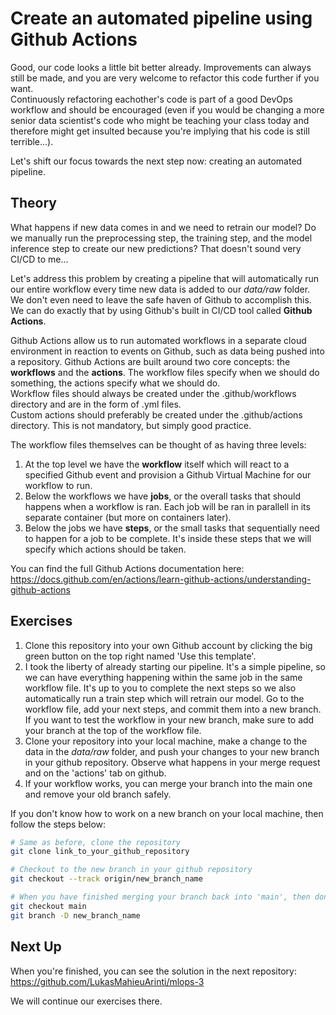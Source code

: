 # Create an automated pipeline using Github Actions
Good, our code looks a little bit better already. Improvements can always still be made, and you are very welcome to refactor this code further if you want.  
Continuously refactoring eachother's code is part of a good DevOps workflow and should be encouraged (even if you would be changing a more senior data scientist's code who might be teaching your class today and therefore might get insulted because you're implying that his code is still terrible...).

Let's shift our focus towards the next step now: creating an automated pipeline.

## Theory
What happens if new data comes in and we need to retrain our model? Do we manually run the preprocessing step, the training step, and the model inference step to create our new predictions? That doesn't sound very CI/CD to me...

Let's address this problem by creating a pipeline that will automatically run our entire workflow every time new data is added to our *data/raw* folder.  
We don't even need to leave the safe haven of Github to accomplish this. We can do exactly that by using Github's built in CI/CD tool called **Github Actions**.

Github Actions allow us to run automated workflows in a separate cloud environment in reaction to events on Github, such as data being pushed into a repository.
Github Actions are built around two core concepts: the **workflows** and the **actions**. The workflow files specify when we should do something, the actions specify what we should do.  
Workflow files should always be created under the .github/workflows directory and are in the form of .yml files.  
Custom actions should preferably be created under the .github/actions directory. This is not mandatory, but simply good practice.  

The workflow files themselves can be thought of as having three levels:
1. At the top level we have the **workflow** itself which will react to a specified Github event and provision a Github Virtual Machine for our workflow to run.
2. Below the workflows we have **jobs**, or the overall tasks that should happens when a workflow is ran. Each job will be ran in parallell in its separate container (but more on containers later).
3. Below the jobs we have **steps**, or the small tasks that sequentially need to happen for a job to be complete. It's inside these steps that we will specify which actions should be taken.

You can find the full Github Actions documentation here: https://docs.github.com/en/actions/learn-github-actions/understanding-github-actions

## Exercises
1. Clone this repository into your own Github account by clicking the big green button on the top right named 'Use this template'.
2. I took the liberty of already starting our pipeline. It's a simple pipeline, so we can have everything happening within the same job in the same workflow file. It's up to you to complete the next steps so we also automatically run a train step which will retrain our model. Go to the workflow file, add your next steps, and commit them into a new branch. If you want to test the workflow in your new branch, make sure to add your branch at the top of the workflow file.
3. Clone your repository into your local machine, make a change to the data in the *data/raw* folder, and push your changes to your new branch in your github repository. Observe what happens in your merge request and on the 'actions' tab on github.
4. If your workflow works, you can merge your branch into the main one and remove your old branch safely.

If you don't know how to work on a new branch on your local machine, then follow the steps below:
```bash
# Same as before, clone the repository
git clone link_to_your_github_repository

# Checkout to the new branch in your github repository
git checkout --track origin/new_branch_name

# When you have finished merging your branch back into 'main', then don't forget to delete your local branch
git checkout main
git branch -D new_branch_name
```

## Next Up

When you're finished, you can see the solution in the next repository: https://github.com/LukasMahieuArinti/mlops-3

We will continue our exercises there.
